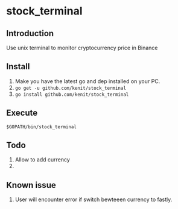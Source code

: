 # stock_terminal
## Introduction
Use unix terminal to monitor cryptocurrency price in Binance

## Install 
1. Make you have the latest go and dep installed on your PC.
2. `go get -u github.com/kenit/stock_terminal`
3. `go install github.com/kenit/stock_terminal`

## Execute
`$GOPATH/bin/stock_terminal`


## Todo
1. Allow to add currency
2. 

## Known issue
1. User will encounter error if switch bewteeen currency to fastly.

